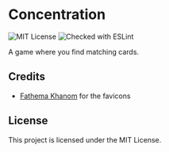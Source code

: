 # Concentration
![MIT License](https://img.shields.io/github/license/JustKappaMan/Concentration)
![Checked with ESLint](https://img.shields.io/badge/ESLint-checked-blueviolet)

A game where you find matching cards.

## Credits
* [Fathema Khanom](https://www.flaticon.com/authors/fathema-khanom) for the favicons

## License
This project is licensed under the MIT License.
